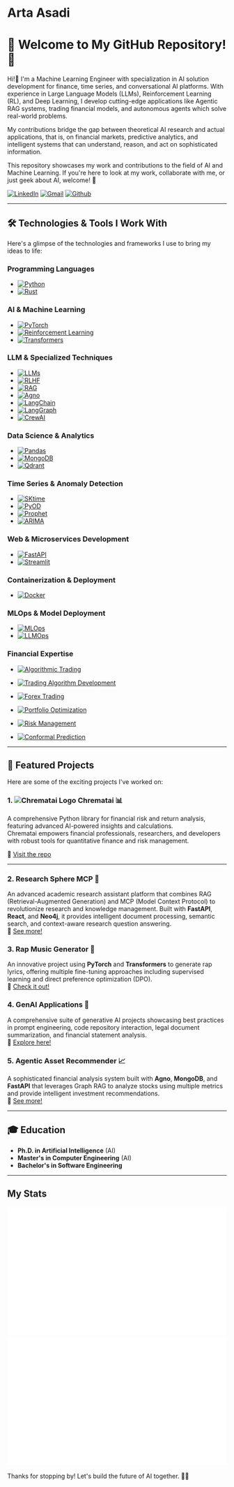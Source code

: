# Arta Asadi

# 🚀 Welcome to My GitHub Repository! 🚀  

Hi!👋 I'm a Machine Learning Engineer with specialization in AI solution development for finance, time series, and conversational AI platforms. With experience in Large Language Models (LLMs), Reinforcement Learning (RL), and Deep Learning, I develop cutting-edge applications like Agentic RAG systems, trading financial models, and autonomous agents which solve real-world problems.

My contributions bridge the gap between theoretical AI research and actual applications, that is, on financial markets, predictive analytics, and intelligent systems that can understand, reason, and act on sophisticated information.

This repository showcases my work and contributions to the field of AI and Machine Learning. If you're here to look at my work, collaborate with me, or just geek about AI, welcome! 🌟  


[![LinkedIn](https://img.shields.io/badge/-LinkedIn-0077B5?style=flat&logo=LinkedIn&logoColor=white)](https://ir.linkedin.com/in/arta-asadi-6677a4a6)
[![Gmail](https://img.shields.io/badge/-Gmail-c14438?style=flat&logo=Gmail&logoColor=white)](mailto:artaasd95@gmail.com)
[![Github](https://img.shields.io/github/followers/artaasd95?label=Follow&style=social)](https://github.com/artaasd95)


---

## 🛠️ **Technologies & Tools I Work With**  

Here's a glimpse of the technologies and frameworks I use to bring my ideas to life:  

### **Programming Languages**  
- [![Python](https://img.shields.io/badge/-Python-3776AB?style=flat&logo=Python&logoColor=white)](https://www.python.org/)
- [![Rust](https://img.shields.io/badge/-Rust-000000?style=flat&logo=Rust&logoColor=white)](https://www.rust-lang.org/)

### **AI & Machine Learning**  
- [![PyTorch](https://img.shields.io/badge/-PyTorch-EE4C2C?style=flat&logo=PyTorch&logoColor=white)](https://pytorch.org/)
- [![Reinforcement Learning](https://img.shields.io/badge/-Reinforcement%20Learning-808080?style=flat&logo=OpenAI&logoColor=white)](https://en.wikipedia.org/wiki/Reinforcement_learning)
- [![Transformers](https://img.shields.io/badge/-Transformers-FFD700?style=flat&logo=Hugging%20Face&logoColor=black)](https://huggingface.co/transformers/)  

### **LLM & Specialized Techniques**  
- [![LLMs](https://img.shields.io/badge/-LLMs-8A2BE2?style=flat&logo=OpenAI&logoColor=white)](https://en.wikipedia.org/wiki/Large_language_model)
- [![RLHF](https://img.shields.io/badge/-RLHF-00BFFF?style=flat&logo=OpenAI&logoColor=white)](https://en.wikipedia.org/wiki/Reinforcement_learning_from_human_feedback)
- [![RAG](https://img.shields.io/badge/-RAG-4B0082?style=flat&logo=OpenAI&logoColor=white)](https://en.wikipedia.org/wiki/Retrieval-augmented_generation)
- [![Agno](https://img.shields.io/badge/-Agno-FF6347?style=flat&logo=AgnoAI&logoColor=white)](https://github.com/agno-agi/agno)
- [![LangChain](https://img.shields.io/badge/-LangChain-008080?style=flat&logo=LangChain&logoColor=white)](https://www.langchain.com/)
- [![LangGraph](https://img.shields.io/badge/-LangGraph-4682B4?style=flat&logo=LangChain&logoColor=white)](https://langchain.com/langgraph)
- [![CrewAI](https://img.shields.io/badge/-CrewAI-20B2AA?style=flat&logo=CrewAI&logoColor=white)](https://crewai.com/)

### **Data Science & Analytics**  
- [![Pandas](https://img.shields.io/badge/-Pandas-150458?style=flat&logo=pandas&logoColor=white)](https://pandas.pydata.org/)
- [![MongoDB](https://img.shields.io/badge/-MongoDB-47A248?style=flat&logo=mongodb&logoColor=white)](https://www.mongodb.com/)
- [![Qdrant](https://img.shields.io/badge/-Qdrant-000000?style=flat&logo=qdrant&logoColor=white)](https://qdrant.tech/)

### **Time Series & Anomaly Detection**  
- [![SKtime](https://img.shields.io/badge/-SKtime-00CED1?style=flat&logo=scikit-learn&logoColor=white)](https://www.sktime.org/)
- [![PyOD](https://img.shields.io/badge/-PyOD-FF4500?style=flat&logo=python&logoColor=white)](https://pyod.readthedocs.io/)
- [![Prophet](https://img.shields.io/badge/-Prophet-3D6CB9?style=flat&logo=Facebook&logoColor=white)](https://facebook.github.io/prophet/)
- [![ARIMA](https://img.shields.io/badge/-ARIMA-9932CC?style=flat&logo=SciPy&logoColor=white)](https://en.wikipedia.org/wiki/Autoregressive_integrated_moving_average)

### **Web & Microservices Development**  
- [![FastAPI](https://img.shields.io/badge/-FastAPI-009688?style=flat&logo=FastAPI&logoColor=white)](https://fastapi.tiangolo.com/)
- [![Streamlit](https://img.shields.io/badge/-Streamlit-FF4B4B?style=flat&logo=Streamlit&logoColor=white)](https://streamlit.io/)  

### **Containerization & Deployment**  
- [![Docker](https://img.shields.io/badge/-Docker-2496ED?style=flat&logo=Docker&logoColor=white)](https://www.docker.com/)

### **MLOps & Model Deployment**  
- [![MLOps](https://img.shields.io/badge/-MLOps-0078D7?style=flat&logo=Azure%20DevOps&logoColor=white)](https://en.wikipedia.org/wiki/MLOps)
- [![LLMOps](https://img.shields.io/badge/-LLMOps-BA55D3?style=flat&logo=OpenAI&logoColor=white)](https://en.wikipedia.org/wiki/MLOps)

### **Financial Expertise**  
- [![Algorithmic Trading](https://img.shields.io/badge/-Algorithmic%20Trading-DAA520?style=flat&logo=Bitcoin&logoColor=white)](https://www.investopedia.com/terms/a/algorithmictrading.asp)
- [![Trading Algorithm Development](https://img.shields.io/badge/-Trading%20Algorithm%20Development-483D8B?style=flat&logo=Python&logoColor=white)](https://www.investopedia.com/terms/t/trading-strategy.asp)

- [![Forex Trading](https://img.shields.io/badge/-Forex%20Trading-6B8E23?style=flat&logo=Bitcoin&logoColor=white)](https://www.investopedia.com/terms/f/forex.asp)
- [![Portfolio Optimization](https://img.shields.io/badge/-Portfolio%20Optimization-4169E1?style=flat&logo=Stripe&logoColor=white)](https://www.investopedia.com/terms/p/portfolio-optimization.asp)
- [![Risk Management](https://img.shields.io/badge/-Risk%20Management-B22222?style=flat&logo=Shield&logoColor=white)](https://www.investopedia.com/terms/r/riskmanagement.asp)
- [![Conformal Prediction](https://img.shields.io/badge/-Conformal%20Prediction-663399?style=flat&logo=Jupyter&logoColor=white)](https://en.wikipedia.org/wiki/Conformal_prediction)

---

## 🌟 **Featured Projects**  

Here are some of the exciting projects I've worked on:  

### 1. <img src="https://github.com/artaasd95/chrematai/blob/main/logo.png" alt="Chrematai Logo" width="28"/> **Chrematai** 📊  
A comprehensive Python library for financial risk and return analysis, featuring advanced AI-powered insights and calculations.  
Chrematai empowers financial professionals, researchers, and developers with robust tools for quantitative finance and risk management.  

🔗 [Visit the repo](https://github.com/artaasd95/chrematai)

---

### 2. **Research Sphere MCP** 🔬  
An advanced academic research assistant platform that combines RAG (Retrieval-Augmented Generation) and MCP (Model Context Protocol) to revolutionize research and knowledge management. Built with **FastAPI**, **React**, and **Neo4j**, it provides intelligent document processing, semantic search, and context-aware research question answering.  
🔗 [See more!](https://github.com/artaasd95/research-sphere-mcp)

### 3. **Rap Music Generator** 🎤  
An innovative project using **PyTorch** and **Transformers** to generate rap lyrics, offering multiple fine-tuning approaches including supervised learning and direct preference optimization (DPO).  
🔗 [Check it out!](https://github.com/artaasd95/rap-music-generator)  

### 4. **GenAI Applications** 🤖  
A comprehensive suite of generative AI projects showcasing best practices in prompt engineering, code repository interaction, legal document summarization, and financial statement analysis.  
🔗 [Explore here!](https://github.com/artaasd95/GenAI-apps-practices)  

### 5. **Agentic Asset Recommender** 📈  
A sophisticated financial analysis system built with **Agno**, **MongoDB**, and **FastAPI** that leverages Graph RAG to analyze stocks using multiple metrics and provide intelligent investment recommendations.  
🔗 [See more!](https://github.com/artaasd95/agentic-asset-recommender)

---

## 🎓 **Education**  
- **Ph.D. in Artificial Intelligence** (AI)
- **Master's in Computer Engineering** (AI) 
- **Bachelor's in Software Engineering** 

---

##  **My Stats**  

![](https://raw.githubusercontent.com/artaasd95/github-stats/master/generated/overview.svg#gh-dark-mode-only)
![](https://raw.githubusercontent.com/artaasd95/github-stats/master/generated/languages.svg#gh-dark-mode-only)

Thanks for stopping by! Let's build the future of AI together. 🚀✨  

